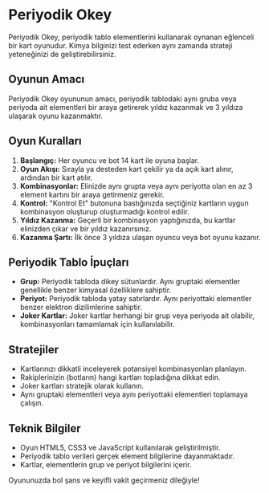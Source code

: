 # Periyodik Okey

Periyodik Okey, periyodik tablo elementlerini kullanarak oynanan eğlenceli bir kart oyunudur. Kimya bilginizi test ederken aynı zamanda strateji yeteneğinizi de geliştirebilirsiniz.

## Oyunun Amacı

Periyodik Okey oyununun amacı, periyodik tablodaki aynı gruba veya periyoda ait elementleri bir araya getirerek yıldız kazanmak ve 3 yıldıza ulaşarak oyunu kazanmaktır.

## Oyun Kuralları

1. **Başlangıç:** Her oyuncu ve bot 14 kart ile oyuna başlar.
2. **Oyun Akışı:** Sırayla ya desteden kart çekilir ya da açık kart alınır, ardından bir kart atılır.
3. **Kombinasyonlar:** Elinizde aynı grupta veya aynı periyotta olan en az 3 element kartını bir araya getirmeniz gerekir.
4. **Kontrol:** "Kontrol Et" butonuna bastığınızda seçtiğiniz kartların uygun kombinasyon oluşturup oluşturmadığı kontrol edilir.
5. **Yıldız Kazanma:** Geçerli bir kombinasyon yaptığınızda, bu kartlar elinizden çıkar ve bir yıldız kazanırsınız.
6. **Kazanma Şartı:** İlk önce 3 yıldıza ulaşan oyuncu veya bot oyunu kazanır.

## Periyodik Tablo İpuçları

- **Grup:** Periyodik tabloda dikey sütunlardır. Aynı gruptaki elementler genellikle benzer kimyasal özelliklere sahiptir.
- **Periyot:** Periyodik tabloda yatay satırlardır. Aynı periyottaki elementler benzer elektron dizilimlerine sahiptir.
- **Joker Kartlar:** Joker kartlar herhangi bir grup veya periyoda ait olabilir, kombinasyonları tamamlamak için kullanılabilir.

## Stratejiler

- Kartlarınızı dikkatli inceleyerek potansiyel kombinasyonları planlayın.
- Rakiplerinizin (botların) hangi kartları topladığına dikkat edin.
- Joker kartları stratejik olarak kullanın.
- Aynı gruptaki elementleri veya aynı periyottaki elementleri toplamaya çalışın.

## Teknik Bilgiler

- Oyun HTML5, CSS3 ve JavaScript kullanılarak geliştirilmiştir.
- Periyodik tablo verileri gerçek element bilgilerine dayanmaktadır.
- Kartlar, elementlerin grup ve periyot bilgilerini içerir.

Oyununuzda bol şans ve keyifli vakit geçirmeniz dileğiyle! 